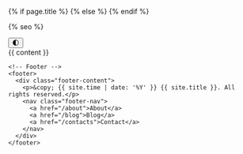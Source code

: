 ---
---

<!DOCTYPE html>
<html lang="en">
<head>
  <meta charset="UTF-8">
  <meta name="viewport" content="width=device-width, initial-scale=1.0">
  
  {% if page.title %}
    <title>{{ page.title }} | {{ site.title }}</title>
  {% else %}
    <title>{{ site.title }}</title>
  {% endif %}
  
  <!-- Stylesheets -->
  <link rel="stylesheet" href="{{ '/assets/css/main.css' | relative_url }}">
  
  <!-- Favicon -->
  <link rel="icon" type="image/png" href="{{ '/assets/img/favicon.png' | relative_url }}">
  
  <!-- SEO and Metadata -->
  {% seo %}
</head>
<body>
  <!-- Dark Mode Toggle -->
  <button id="dark-mode-toggle" class="dark-mode-toggle" aria-label="Toggle Dark Mode">
    🌓
  </button>

  <div class="container">
    <!-- Main Content -->
    <main>
      {{ content }}
    </main>

    <!-- Footer -->
    <footer>
      <div class="footer-content">
        <p>&copy; {{ site.time | date: '%Y' }} {{ site.title }}. All rights reserved.</p>
        <nav class="footer-nav">
          <a href="/about">About</a>
          <a href="/blog">Blog</a>
          <a href="/contacts">Contact</a>
        </nav>
      </div>
    </footer>
  </div>

  <!-- Dark Mode Script -->
  <script>
    document.addEventListener('DOMContentLoaded', () => {
      const darkModeToggle = document.getElementById('dark-mode-toggle');
      const savedTheme = localStorage.getItem('site-theme');

      // Set initial theme
      if (savedTheme === 'dark') {
        document.body.classList.add('dark-mode');
      }

      // Toggle Dark Mode
      darkModeToggle.addEventListener('click', () => {
        document.body.classList.toggle('dark-mode');
        
        // Save preference
        const isDarkMode = document.body.classList.contains('dark-mode');
        localStorage.setItem('site-theme', isDarkMode ? 'dark' : 'light');
      });
    });
  </script>

  <!-- Optional JavaScript -->
  <script src="{{ '/assets/js/main.js' | relative_url }}"></script>
</body>
</html>
